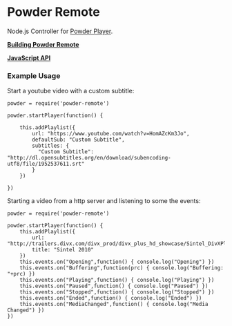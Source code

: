 # Powder Remote

Node.js Controller for [Powder Player](https://github.com/jaruba/PowderPlayer).

[**Building Powder Remote**](https://github.com/jaruba/powder-remote/wiki)

[**JavaScript API**](https://github.com/jaruba/powder-remote/wiki/JavaScript-API)

### Example Usage

Start a youtube video with a custom subtitle:


	powder = require('powder-remote')
	
	powder.startPlayer(function() {
	
		this.addPlaylist({
			url: "https://www.youtube.com/watch?v=HomAZcKm3Jo",
			defaultSub: "Custom Subtitle",
			subtitles: {
			  "Custom Subtitle": "http://dl.opensubtitles.org/en/download/subencoding-utf8/file/1952537611.srt"
			}
		})

	})


Starting a video from a http server and listening to some the events:

    powder = require('powder-remote')

    powder.startPlayer(function() {
        this.addPlaylist({
            url: "http://trailers.divx.com/divx_prod/divx_plus_hd_showcase/Sintel_DivXPlus_6500kbps.mkv",
            title: "Sintel 2010"
        })
        this.events.on("Opening",function() { console.log("Opening") })
        this.events.on("Buffering",function(prc) { console.log("Buffering: "+prc) })
        this.events.on("Playing",function() { console.log("Playing") })
        this.events.on("Paused",function() { console.log("Paused") })
        this.events.on("Stopped",function() { console.log("Stopped") })
        this.events.on("Ended",function() { console.log("Ended") })
        this.events.on("MediaChanged",function() { console.log("Media Changed") })
    })

